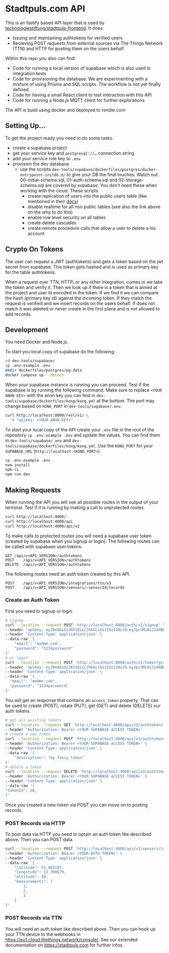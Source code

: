 # Stadtpuls.com API

This is an fastify based API layer that is used by [technologiestiftung/stadtpuls-frontend](https://github.com/technologiestiftung/stadtpuls-frontend). It does:

* Issuing and maintaining authtokens for verified users
* Recieving POST requests from external sources via The Things Network (TTN) and HTTP for posting them on the users behalf

Within this repo you also can find:

* Code for running a local version of supabase which is also used in integration tests
* Code for provisioning the database. We are experimenting with a mixture of using Prisma and SQL scripts. The workflow is not yet finally defined. 
* Code for having a small React client to test interaction with this API
* Code for running a Node.js MQTT client for further explorations

The API is build using docker and deployed to render.com
## Setting Up…

To get the project ready you need to do some tasks.

* create a supabase project
* get your service key and `postgresql://…` connection string
* add your service role key to `.env`
* provision the dev database
  * use the scripts `dev-tools/supabase/dockerfiles/postgres/docker-entrypoint-initdb.d/` to give your DB the final touches. Watch out: 00-initial-schema.sql, 01-auth-schema.sql and 02-storage-schema.sql are covered by supabase. You don't need these when working with the cloud. These scripts
    * create replication of users into the public users table (like mentioned in their [docs](https://supabase.io/docs/guides/auth#create-a-publicusers-table))
    * disable realtime for all non public tables (see also the link above on the why to do this)
    * enable row level security on all tables
    * create delete cascades
    * create remote procedure calls  that allow a user to delete a his account
## Crypto On Tokens

The user can request a JWT (authtokens) and gets a token based on the jwt secret from supabase. This token gets hashed and is used as primary key for the table authtokens.

When a request over TTN, HTTP, or any other integration, comes in we take the token and verify it. Then we look up if there is a token that is aimed at the project and user id encoded in the token. If we find it we can compare the hash (primary key id) against the incoming token. If they match the request is verified and we insert records on the users behalf. If does not match it was deleted or never create in the first place and is not allowed to add records.

<!-- Actually we should not remove existing but deleted tokens. We should flag them as revoked. When some one has a valid token that should have been revoked, but is still in use it might be a dead project or someone is signing his own tokens with our JWT secret. -->


## Development

You need Docker and Node.js.

To start you local copy of supabase do the following:

```bash
cd dev-tools/supabase/
cp .env.example .env
mkdir dockerfiles/postgres/pg-data
docker compose up --detach
```


When your supabase instance is running you can proceed. Test if the supabase is by running the following command. Make sure to replace `<YOUR ANON KEY>` with the anon key you can find in `dev-tools/supabase/dockerfiles/kong/kong.yml` at the bottom. The port may change based on `KONG_PORT` in `dev-tools/supabase/.env`.
```bash
curl http://localhost:8000/rest/v1/ \
  -H "apikey: <YOUR ANON KEY>"
```

To start your local copy of the API create your `.env` file in the root of the repository `cp .env.example .env` and update the values. You can find them in `dev-tools/supabase/.env` and `dev-tools/supabase/dockerfiles/kong/kong.yml`. Use the `KONG_PORT` for your `SUPABASE_URL` (`http://localhost:<KONG_PORT>`)


```bash
cp .env.example .env
nvm install
npm ci
npm run dev
```

## Making Requests

When running the API you will see all possible routes in the output of your terminal. Test if it is running by making a call to unprotected routes.

```bash
curl http://localhost:4000/ 
curl http://localhost:4000/api
curl http://localhost:4000/api/v2
```

To make calls to protected routes you will need a supabase user token (created by supabase when you signup or login). The following routes can be called with supabase user tokens:

```plain
GET	/api/v<API_VERSION>/authtokens
POST	/api/v<API_VERSION>/authtokens
DELETE	/api/v<API_VERSION>/authtokens
```


The following routes need an auth token created by this API.

```plain
POST	/api/v<API_VERSION>/integrations/ttn/v3
POST	/api/v<API_VERSION>/sensors/:sensorId/records
```

### Create an Auth Token

First you need to signup or login. 

```bash
# signup
curl --location --request POST 'http://localhost:8000/auth/v1/signup' \
--header 'apikey: eyJ0eXAiOiJKV1QiLCJhbGciOiJIUzI1NiJ9.eyJpc3MiOiJzdXBhYmFzZSIsImlhdCI6MTYyNzIwODU0MCwiZXhwIjoxOTc0MzYzNzQwLCJhdWQiOiIiLCJzdWIiOiIiLCJyb2xlIjoiYW5vbiJ9.sUHErUOiKZ3nHQIxy-7jND6B80Uzf9G4NtMLmL6HXPQ' \
--header 'Content-Type: application/json' \
--data-raw '{
    "email": "me@me.com",
    "password": "1234password"
}'
# or login 
curl --location --request POST 'http://localhost:8000/auth/v1/token?grant_type=password' \
--header 'apikey: eyJ0eXAiOiJKV1QiLCJhbGciOiJIUzI1NiJ9.eyJpc3MiOiJzdXBhYmFzZSIsImlhdCI6MTYyNzIwODU0MCwiZXhwIjoxOTc0MzYzNzQwLCJhdWQiOiIiLCJzdWIiOiIiLCJyb2xlIjoiYW5vbiJ9.sUHErUOiKZ3nHQIxy-7jND6B80Uzf9G4NtMLmL6HXPQ' \
--header 'Content-Type: application/json' \
--data-raw '{
  "email": "me@me.com",
  "password": "1234password"
}'
```

You will get an response that contains an `access_token` property. That can be used to create (POST), rotate (PUT), get (GET) and delete (DELETE) our auth tokens.

```bash
# get all existing tokens
curl --location --request GET 'http://localhost:4000/api/v3/authtokens?projectId=61' \
--header 'Authorization: Bearer <YOUR SUPABASE ACCESS TOKEN>'
# create a new token
curl --location --request POST 'http://localhost:4000/api/v3/authtokens' \
--header 'Authorization: Bearer <YOUR SUPABASE ACCESS TOKEN>' \
--header 'Content-Type: application/json' \
--data-raw '{
    "description": "my fancy token"
}'
# delete a token
curl --location --request DELETE 'http://localhost:4000/api/v3/authtokens' \
--header 'Authorization: Bearer <YOUR SUPABASE ACCESS TOKEN>' \
--header 'Content-Type: application/json' \
--data-raw '{
"tokenId": 28,
}'
```

Once you created a new token via POST you can move on to posting records.

### POST Records via HTTP

To post data via HTTP you need to optain an auth token like described above. Then you can POST data.

```bash
curl --location --request POST 'http://localhost:4000/api/v3/sensors/14/records' \
--header 'Authorization: Bearer <YOUR AUTH TOKEN>' \
--header 'Content-Type: application/json' \
--data-raw '{
    "latitude": 52.483107,
    "longitude": 13.390679,
    "altitude": 30,
    "measurements": [
        1,
        2,
        3
    ]
}'
```
### POST Records via TTN

You will  need an auth token like described above. Then you can hook up your TTN device to the webhooks in https://eu1.cloud.thethings.network/console/. See our extended documentation on https://stadtpuls.com for further infos.